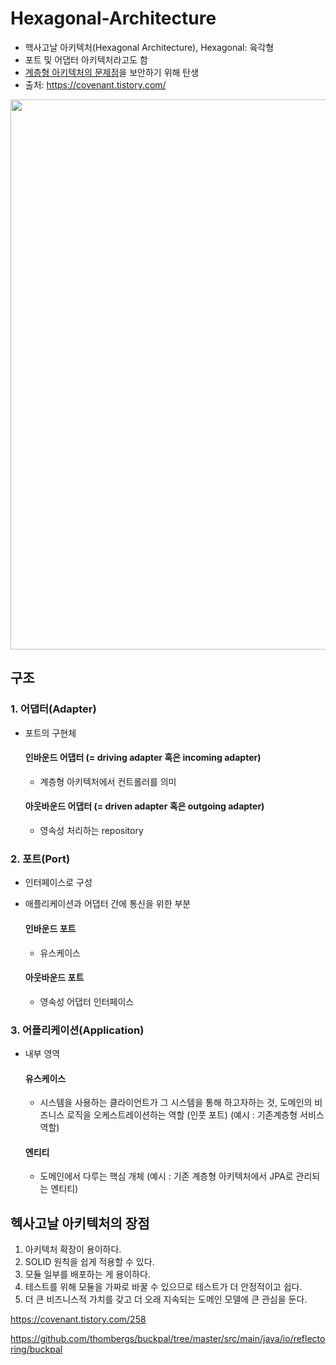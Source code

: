 # Hexagonal-Architecture
- 헥사고날 아키텍처(Hexagonal Architecture), Hexagonal: 육각형
- 포트 및 어댑터 아키텍처라고도 함
- [계층형 아키텍처의 문제점](https://github.com/orange601/Layered-Architecture)을 보안하기 위해 탄생
- 출처: https://covenant.tistory.com/ 

<img src = "https://user-images.githubusercontent.com/24876345/219293566-f9bd82b3-2e08-468e-a91c-3e30fbed9168.png" width="880px">


## 구조 ##

### 1. 어댑터(Adapter) ###
- 포트의 구현체
    
    #### 인바운드 어댑터 (= driving adapter 혹은 incoming adapter) ####
    + 계층형 아키텍처에서 컨트롤러를 의미

    #### 아웃바운드 어댑터 (= driven adapter 혹은 outgoing adapter) ####
    + 영속성 처리하는 repository

### 2. 포트(Port) ###
- 인터페이스로 구성
- 애플리케이션과 어댑터 간에 통신을 위한 부분
   
   #### 인바운드 포트 ####
   + 유스케이스
   #### 아웃바운드 포트 ####
   + 영속성 어댑터 인터페이스

### 3. 어플리케이션(Application) ###
- 내부 영역
   
    #### 유스케이스 ####
    + 시스템을 사용하는 클라이언트가 그 시스템을 통해 하고자하는 것, 도메인의 비즈니스 로직을 오케스트레이션하는 역할 (인풋 포트) (예시 : 기존계층형 서비스 역할)
    #### 엔티티 ####
    + 도메인에서 다루는 핵심 개체 (예시 : 기존 계층형 아키텍처에서 JPA로 관리되는 엔티티)

## 헥사고날 아키텍처의 장점 ##
1. 아키텍처 확장이 용이하다.
2. SOLID 원칙을 쉽게 적용할 수 있다.
3. 모듈 일부를 배포하는 게 용이하다.
4. 테스트를 위해 모듈을 가짜로 바꿀 수 있으므로 테스트가 더 안정적이고 쉽다.
5. 더 큰 비즈니스적 가치를 갖고 더 오래 지속되는 도메인 모델에 큰 관심을 둔다.



https://covenant.tistory.com/258

https://github.com/thombergs/buckpal/tree/master/src/main/java/io/reflectoring/buckpal
